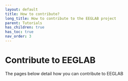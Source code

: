 ```yaml
---
layout: default
title: How to contribute?
long_title: How to contribute to the EEGLAB project
parent: Tutorials
has_children: true
has_toc: true
nav_order: 3
---
```

Contribute to EEGLAB
===

The pages below detail how you can contribute to EEGLAB
